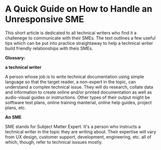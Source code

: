 <h1>A Quick Guide on How to Handle an Unresponsive SME</h1>

This short article is dedicated to all technical writers who find it a challenege to communicate with their SMEs.
The text outlines a few useful tips which can be put into practice straightaway to help a technical writer build friendly relationships with theis SMEs.

**Glossary:**

**a technical writer** 

A person whose job is to write technical documentation using simple language so that the target reader, a non-expert in the topic, can understand a complex technical issue. They will do research, collate data and information to create online and/or printed documentation as well as audio-visual guides or instructions. Other types of their output might be sotftware test plans, online training manterial, online help guides, project plans, etc.


**An SME** 

SME stands for Subject Matter Expert. It's a person who instructs a technical writer in the topic they are writing about. Their expertise will vary from UX design, customer support, development, engineering, etc. all of which, though, refer to technical isssues mostly.
